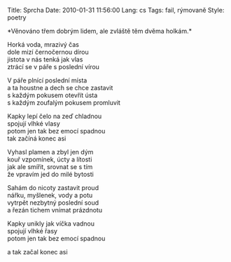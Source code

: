 Title: Sprcha
Date: 2010-01-31 11:56:00
Lang: cs
Tags: fail, rýmovaně
Style: poetry

<div class="prose" markdown="1">
*Věnováno třem dobrým lidem, ale zvláště těm dvěma holkám.*
</div>

Horká voda, mrazivý čas<br>
dole mizí černočernou dírou<br>
jistota v nás tenká jak vlas<br>
ztrácí se v páře s poslední vírou

V páře plnící poslední místa<br>
a ta houstne a dech se chce zastavit<br>
s každým pokusem otevřít ústa<br>
s každým zoufalým pokusem promluvit

Kapky lepí čelo na zeď chladnou<br>
spojují vlhké vlasy<br>
potom jen tak bez emocí spadnou<br>
tak začíná konec asi

Vyhasl plamen a zbyl jen dým<br>
kouř vzpomínek, úcty a lítosti<br>
jak ale smířit, srovnat se s tím<br>
že vpravím jed do milé bytosti

Sahám do nicoty zastavit proud<br>
nářku, myšlenek, vody a potu<br>
vytrpět nezbytný poslední soud<br>
a řezán tichem vnímat prázdnotu

Kapky unikly jak víčka vadnou<br>
spojují vlhké řasy<br>
potom jen tak bez emocí spadnou

a tak začal konec asi
